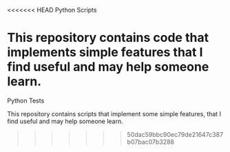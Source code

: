 <<<<<<< HEAD
Python Scripts

This repository contains code that implements simple features that I find useful and may help someone learn.
=======
Python Tests



This repository contains scripts that implement some simple features, that I find useful and may help someone learn.
>>>>>>> 50dac59bbc90ec79de21647c387b07bac07b3288
